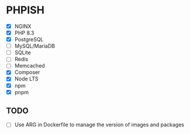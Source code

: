 # PHPISH

-   [x] NGINX
-   [x] PHP 8.3
-   [x] PostgreSQL
-   [ ] MySQL/MariaDB
-   [ ] SQLite
-   [ ] Redis
-   [ ] Memcached
-   [x] Composer
-   [x] Node LTS
-   [x] npm
-   [x] pnpm

## TODO

-   [ ] Use ARG in Dockerfile to manage the version of images and packages
